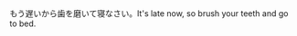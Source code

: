 <tr><td>もう遅いから歯を磨いて寝なさい。<td><tr><tr><td>It's late now, so brush your teeth and go to bed.<td><tr></table>

